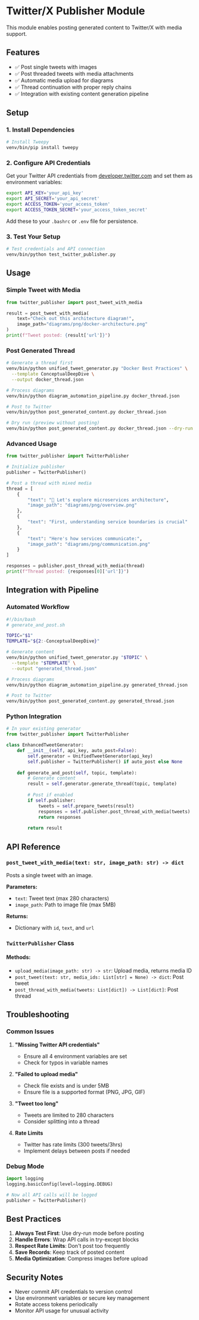# Twitter/X Publisher Module

This module enables posting generated content to Twitter/X with media support.

## Features

- ✅ Post single tweets with images
- ✅ Post threaded tweets with media attachments
- ✅ Automatic media upload for diagrams
- ✅ Thread continuation with proper reply chains
- ✅ Integration with existing content generation pipeline

## Setup

### 1. Install Dependencies

```bash
# Install Tweepy
venv/bin/pip install tweepy
```

### 2. Configure API Credentials

Get your Twitter API credentials from [developer.twitter.com](https://developer.twitter.com) and set them as environment variables:

```bash
export API_KEY='your_api_key'
export API_SECRET='your_api_secret'
export ACCESS_TOKEN='your_access_token'
export ACCESS_TOKEN_SECRET='your_access_token_secret'
```

Add these to your `.bashrc` or `.env` file for persistence.

### 3. Test Your Setup

```bash
# Test credentials and API connection
venv/bin/python test_twitter_publisher.py
```

## Usage

### Simple Tweet with Media

```python
from twitter_publisher import post_tweet_with_media

result = post_tweet_with_media(
    text="Check out this architecture diagram!",
    image_path="diagrams/png/docker-architecture.png"
)
print(f"Tweet posted: {result['url']}")
```

### Post Generated Thread

```bash
# Generate a thread first
venv/bin/python unified_tweet_generator.py "Docker Best Practices" \
  --template ConceptualDeepDive \
  --output docker_thread.json

# Process diagrams
venv/bin/python diagram_automation_pipeline.py docker_thread.json

# Post to Twitter
venv/bin/python post_generated_content.py docker_thread.json

# Dry run (preview without posting)
venv/bin/python post_generated_content.py docker_thread.json --dry-run
```

### Advanced Usage

```python
from twitter_publisher import TwitterPublisher

# Initialize publisher
publisher = TwitterPublisher()

# Post a thread with mixed media
thread = [
    {
        "text": "🧵 Let's explore microservices architecture",
        "image_path": "diagrams/png/overview.png"
    },
    {
        "text": "First, understanding service boundaries is crucial"
    },
    {
        "text": "Here's how services communicate:",
        "image_path": "diagrams/png/communication.png"
    }
]

responses = publisher.post_thread_with_media(thread)
print(f"Thread posted: {responses[0]['url']}")
```

## Integration with Pipeline

### Automated Workflow

```bash
#!/bin/bash
# generate_and_post.sh

TOPIC="$1"
TEMPLATE="${2:-ConceptualDeepDive}"

# Generate content
venv/bin/python unified_tweet_generator.py "$TOPIC" \
  --template "$TEMPLATE" \
  --output "generated_thread.json"

# Process diagrams
venv/bin/python diagram_automation_pipeline.py generated_thread.json

# Post to Twitter
venv/bin/python post_generated_content.py generated_thread.json
```

### Python Integration

```python
# In your existing generator
from twitter_publisher import TwitterPublisher

class EnhancedTweetGenerator:
    def __init__(self, api_key, auto_post=False):
        self.generator = UnifiedTweetGenerator(api_key)
        self.publisher = TwitterPublisher() if auto_post else None
    
    def generate_and_post(self, topic, template):
        # Generate content
        result = self.generator.generate_thread(topic, template)
        
        # Post if enabled
        if self.publisher:
            tweets = self.prepare_tweets(result)
            responses = self.publisher.post_thread_with_media(tweets)
            return responses
        
        return result
```

## API Reference

### `post_tweet_with_media(text: str, image_path: str) -> dict`

Posts a single tweet with an image.

**Parameters:**
- `text`: Tweet text (max 280 characters)
- `image_path`: Path to image file (max 5MB)

**Returns:**
- Dictionary with `id`, `text`, and `url`

### `TwitterPublisher` Class

#### Methods:

- `upload_media(image_path: str) -> str`: Upload media, returns media ID
- `post_tweet(text: str, media_ids: List[str] = None) -> dict`: Post tweet
- `post_thread_with_media(tweets: List[dict]) -> List[dict]`: Post thread

## Troubleshooting

### Common Issues

1. **"Missing Twitter API credentials"**
   - Ensure all 4 environment variables are set
   - Check for typos in variable names

2. **"Failed to upload media"**
   - Check file exists and is under 5MB
   - Ensure file is a supported format (PNG, JPG, GIF)

3. **"Tweet too long"**
   - Tweets are limited to 280 characters
   - Consider splitting into a thread

4. **Rate Limits**
   - Twitter has rate limits (300 tweets/3hrs)
   - Implement delays between posts if needed

### Debug Mode

```python
import logging
logging.basicConfig(level=logging.DEBUG)

# Now all API calls will be logged
publisher = TwitterPublisher()
```

## Best Practices

1. **Always Test First**: Use dry-run mode before posting
2. **Handle Errors**: Wrap API calls in try-except blocks
3. **Respect Rate Limits**: Don't post too frequently
4. **Save Records**: Keep track of posted content
5. **Media Optimization**: Compress images before upload

## Security Notes

- Never commit API credentials to version control
- Use environment variables or secure key management
- Rotate access tokens periodically
- Monitor API usage for unusual activity